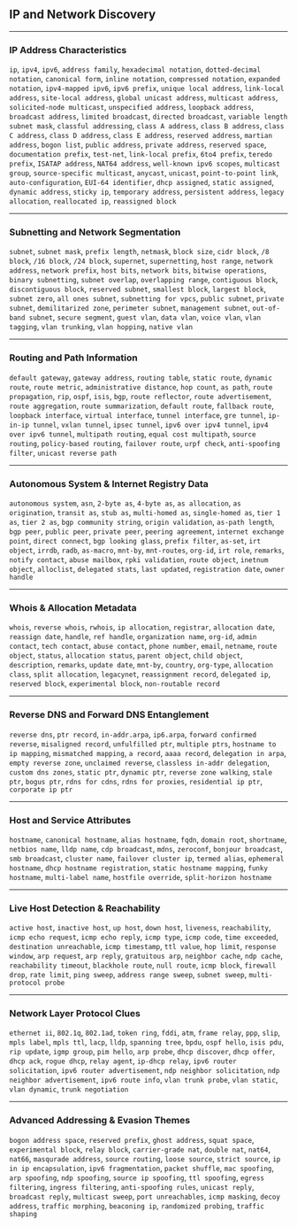 ## IP and Network Discovery
***

### IP Address Characteristics
`ip`, `ipv4`, `ipv6`, `address family`, `hexadecimal notation`, `dotted-decimal notation`, `canonical form`, `inline notation`, `compressed notation`, `expanded notation`, `ipv4-mapped ipv6`, `ipv6 prefix`, `unique local address`, `link-local address`, `site-local address`, `global unicast address`, `multicast address`, `solicited-node multicast`, `unspecified address`, `loopback address`, `broadcast address`, `limited broadcast`, `directed broadcast`, `variable length subnet mask`, `classful addressing`, `class A address`, `class B address`, `class C address`, `class D address`, `class E address`, `reserved address`, `martian address`, `bogon list`, `public address`, `private address`, `reserved space`, `documentation prefix`, `test-net`, `link-local prefix`, `6to4 prefix`, `teredo prefix`, `ISATAP address`, `NAT64 address`, `well-known ipv6 scopes`, `multicast group`, `source-specific multicast`, `anycast`, `unicast`, `point-to-point link`, `auto-configuration`, `EUI-64 identifier`, `dhcp assigned`, `static assigned`, `dynamic address`, `sticky ip`, `temporary address`, `persistent address`, `legacy allocation`, `reallocated ip`, `reassigned block`

***

### Subnetting and Network Segmentation
`subnet`, `subnet mask`, `prefix length`, `netmask`, `block size`, `cidr block`, `/8 block`, `/16 block`, `/24 block`, `supernet`, `supernetting`, `host range`, `network address`, `network prefix`, `host bits`, `network bits`, `bitwise operations`, `binary subnetting`, `subnet overlap`, `overlapping range`, `contiguous block`, `discontiguous block`, `reserved subnet`, `smallest block`, `largest block`, `subnet zero`, `all ones subnet`, `subnetting for vpcs`, `public subnet`, `private subnet`, `demilitarized zone`, `perimeter subnet`, `management subnet`, `out-of-band subnet`, `secure segment`, `guest vlan`, `data vlan`, `voice vlan`, `vlan tagging`, `vlan trunking`, `vlan hopping`, `native vlan`

***

### Routing and Path Information
`default gateway`, `gateway address`, `routing table`, `static route`, `dynamic route`, `route metric`, `administrative distance`, `hop count`, `as path`, `route propagation`, `rip`, `ospf`, `isis`, `bgp`, `route reflector`, `route advertisement`, `route aggregation`, `route summarization`, `default route`, `fallback route`, `loopback interface`, `virtual interface`, `tunnel interface`, `gre tunnel`, `ip-in-ip tunnel`, `vxlan tunnel`, `ipsec tunnel`, `ipv6 over ipv4 tunnel`, `ipv4 over ipv6 tunnel`, `multipath routing`, `equal cost multipath`, `source routing`, `policy-based routing`, `failover route`, `urpf check`, `anti-spoofing filter`, `unicast reverse path`

***

### Autonomous System & Internet Registry Data
`autonomous system`, `asn`, `2-byte as`, `4-byte as`, `as allocation`, `as origination`, `transit as`, `stub as`, `multi-homed as`, `single-homed as`, `tier 1 as`, `tier 2 as`, `bgp community string`, `origin validation`, `as-path length`, `bgp peer`, `public peer`, `private peer`, `peering agreement`, `internet exchange point`, `direct connect`, `bgp looking glass`, `prefix filter`, `as-set`, `irt object`, `irrdb`, `radb`, `as-macro`, `mnt-by`, `mnt-routes`, `org-id`, `irt role`, `remarks`, `notify contact`, `abuse mailbox`, `rpki validation`, `route object`, `inetnum object`, `alloclist`, `delegated stats`, `last updated`, `registration date`, `owner handle`

***

### Whois & Allocation Metadata
`whois`, `reverse whois`, `rwhois`, `ip allocation`, `registrar`, `allocation date`, `reassign date`, `handle`, `ref handle`, `organization name`, `org-id`, `admin contact`, `tech contact`, `abuse contact`, `phone number`, `email`, `netname`, `route object`, `status`, `allocation status`, `parent object`, `child object`, `description`, `remarks`, `update date`, `mnt-by`, `country`, `org-type`, `allocation class`, `split allocation`, `legacynet`, `reassignment record`, `delegated ip`, `reserved block`, `experimental block`, `non-routable record`

***

### Reverse DNS and Forward DNS Entanglement
`reverse dns`, `ptr record`, `in-addr.arpa`, `ip6.arpa`, `forward confirmed reverse`, `misaligned record`, `unfulfilled ptr`, `multiple ptrs`, `hostname to ip mapping`, `mismatched mapping`, `a record`, `aaaa record`, `delegation in arpa`, `empty reverse zone`, `unclaimed reverse`, `classless in-addr delegation`, `custom dns zones`, `static ptr`, `dynamic ptr`, `reverse zone walking`, `stale ptr`, `bogus ptr`, `rdns for cdns`, `rdns for proxies`, `residential ip ptr`, `corporate ip ptr`

***

### Host and Service Attributes
`hostname`, `canonical hostname`, `alias hostname`, `fqdn`, `domain root`, `shortname`, `netbios name`, `lldp name`, `cdp broadcast`, `mdns`, `zeroconf`, `bonjour broadcast`, `smb broadcast`, `cluster name`, `failover cluster ip`, `termed alias`, `ephemeral hostname`, `dhcp hostname registration`, `static hostname mapping`, `funky hostname`, `multi-label name`, `hostfile override`, `split-horizon hostname`

***

### Live Host Detection & Reachability
`active host`, `inactive host`, `up host`, `down host`, `liveness`, `reachability`, `icmp echo request`, `icmp echo reply`, `icmp type`, `icmp code`, `time exceeded`, `destination unreachable`, `icmp timestamp`, `ttl value`, `hop limit`, `response window`, `arp request`, `arp reply`, `gratuitous arp`, `neighbor cache`, `ndp cache`, `reachability timeout`, `blackhole route`, `null route`, `icmp block`, `firewall drop`, `rate limit`, `ping sweep`, `address range sweep`, `subnet sweep`, `multi-protocol probe`

***

### Network Layer Protocol Clues
`ethernet ii`, `802.1q`, `802.1ad`, `token ring`, `fddi`, `atm`, `frame relay`, `ppp`, `slip`, `mpls label`, `mpls ttl`, `lacp`, `lldp`, `spanning tree`, `bpdu`, `ospf hello`, `isis pdu`, `rip update`, `igmp group`, `pim hello`, `arp probe`, `dhcp discover`, `dhcp offer`, `dhcp ack`, `rogue dhcp`, `relay agent`, `ip-dhcp relay`, `ipv6 router solicitation`, `ipv6 router advertisement`, `ndp neighbor solicitation`, `ndp neighbor advertisement`, `ipv6 route info`, `vlan trunk probe`, `vlan static`, `vlan dynamic`, `trunk negotiation`

***

### Advanced Addressing & Evasion Themes
`bogon address space`, `reserved prefix`, `ghost address`, `squat space`, `experimental block`, `relay block`, `carrier-grade nat`, `double nat`, `nat64`, `nat66`, `masqurade address`, `source routing`, `loose source`, `strict source`, `ip in ip encapsulation`, `ipv6 fragmentation`, `packet shuffle`, `mac spoofing`, `arp spoofing`, `ndp spoofing`, `source ip spoofing`, `ttl spoofing`, `egress filtering`, `ingress filtering`, `anti-spoofing rules`, `unicast reply`, `broadcast reply`, `multicast sweep`, `port unreachables`, `icmp masking`, `decoy address`, `traffic morphing`, `beaconing ip`, `randomized probing`, `traffic shaping`

